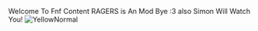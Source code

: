 Welcome To Fnf Content RAGERS is An Mod
Bye :3 also Simon Will Watch You! ![YellowNormal](https://github.com/user-attachments/assets/a9381b6b-ef7c-4eed-8866-63a80bdb128c)
